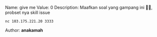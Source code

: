 Name: give me
Value: 0
Description: Maafkan soal yang gampang ini 🙏🏻, probset nya skill issue

`nc 103.175.221.20 3333`

Author: **anakamah**


